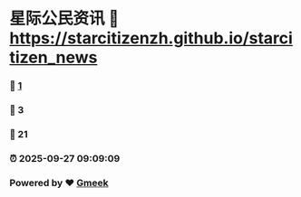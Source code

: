 # 星际公民资讯 :link: https://starcitizenzh.github.io/starcitizen_news 
### :page_facing_up: [1](https://starcitizenzh.github.io/starcitizen_news/tag.html) 
### :speech_balloon: 3 
### :hibiscus: 21 
### :alarm_clock: 2025-09-27 09:09:09 
### Powered by :heart: [Gmeek](https://github.com/Meekdai/Gmeek)
